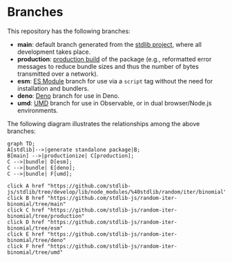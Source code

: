 <!--

@license Apache-2.0

Copyright (c) 2022 The Stdlib Authors.

Licensed under the Apache License, Version 2.0 (the "License");
you may not use this file except in compliance with the License.
You may obtain a copy of the License at

    http://www.apache.org/licenses/LICENSE-2.0

Unless required by applicable law or agreed to in writing, software
distributed under the License is distributed on an "AS IS" BASIS,
WITHOUT WARRANTIES OR CONDITIONS OF ANY KIND, either express or implied.
See the License for the specific language governing permissions and
limitations under the License.

-->

# Branches

This repository has the following branches:

-   **main**: default branch generated from the [stdlib project][stdlib-url], where all development takes place.
-   **production**: [production build][production-url] of the package (e.g., reformatted error messages to reduce bundle sizes and thus the number of bytes transmitted over a network).
-   **esm**: [ES Module][esm-url] branch for use via a `script` tag without the need for installation and bundlers.
-   **deno**: [Deno][deno-url] branch for use in Deno.
-   **umd**: [UMD][umd-url] branch for use in Observable, or in dual browser/Node.js environments.

The following diagram illustrates the relationships among the above branches:

```mermaid
graph TD;
A[stdlib]-->|generate standalone package|B;
B[main] -->|productionize| C[production];
C -->|bundle| D[esm];
C -->|bundle| E[deno];
C -->|bundle| F[umd];

click A href "https://github.com/stdlib-js/stdlib/tree/develop/lib/node_modules/%40stdlib/random/iter/binomial"
click B href "https://github.com/stdlib-js/random-iter-binomial/tree/main"
click C href "https://github.com/stdlib-js/random-iter-binomial/tree/production"
click D href "https://github.com/stdlib-js/random-iter-binomial/tree/esm"
click E href "https://github.com/stdlib-js/random-iter-binomial/tree/deno"
click F href "https://github.com/stdlib-js/random-iter-binomial/tree/umd"
```

[stdlib-url]: https://github.com/stdlib-js/stdlib/tree/develop/lib/node_modules/%40stdlib/random/iter/binomial
[production-url]: https://github.com/stdlib-js/random-iter-binomial/tree/production
[deno-url]: https://github.com/stdlib-js/random-iter-binomial/tree/deno
[umd-url]: https://github.com/stdlib-js/random-iter-binomial/tree/umd
[esm-url]: https://github.com/stdlib-js/random-iter-binomial/tree/esm